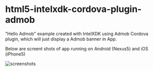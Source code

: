 html5-intelxdk-cordova-plugin-admob
===================================

"Hello Admob" example created with IntelXDK using Admob Cordova plugin, which will just display a Admob banner in App.

Below are screent shots of app running on Android (Nexus5) and iOS (iPhone5)

![screenshots](https://cloud.githubusercontent.com/assets/1414842/3830507/f9f97540-1d8a-11e4-8438-7d0cb4bf4a55.png)

